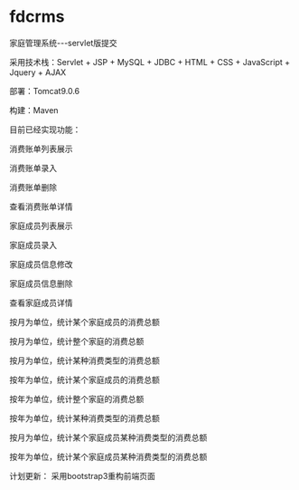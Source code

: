 # fdcrms

家庭管理系统---servlet版提交

采用技术栈：Servlet + JSP + MySQL + JDBC + HTML + CSS + JavaScript + Jquery + AJAX

部署：Tomcat9.0.6

构建：Maven

目前已经实现功能：

  消费账单列表展示
  
  消费账单录入
  
  消费账单删除
  
  查看消费账单详情
  
  家庭成员列表展示
  
  家庭成员录入
  
  家庭成员信息修改
  
  家庭成员信息删除
  
  查看家庭成员详情
  
  按月为单位，统计某个家庭成员的消费总额
  
  按月为单位，统计整个家庭的消费总额
  
  按月为单位，统计某种消费类型的消费总额
  
   按年为单位，统计某个家庭成员的消费总额
  
  按年为单位，统计整个家庭的消费总额
  
  按年为单位，统计某种消费类型的消费总额
  
  按月为单位，统计某个家庭成员某种消费类型的消费总额
  
  按年为单位，统计某个家庭成员某种消费类型的消费总额
  
计划更新：
  采用bootstrap3重构前端页面

